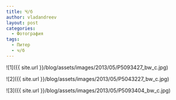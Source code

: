 ```yaml
---
title: Ч/б
author: vladandreev
layout: post
categories:
  - Фотография
tags:
  - Питер
  - ч/б
---
```


![1]({{ site.url }}/blog/assets/images/2013/05/P5093427_bw_c.jpg)
                                       
![2]({{ site.url }}/blog/assets/images/2013/05/P5043227_bw_c.jpg)
                                       
![3]({{ site.url }}/blog/assets/images/2013/05/P5093404_bw_c.jpg)




